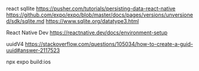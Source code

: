 

react sqllite
https://pusher.com/tutorials/persisting-data-react-native
https://github.com/expo/expo/blob/master/docs/pages/versions/unversioned/sdk/sqlite.md
https://www.sqlite.org/datatype3.html

React Native Dev
https://reactnative.dev/docs/environment-setup

uuidV4
https://stackoverflow.com/questions/105034/how-to-create-a-guid-uuid#answer-2117523


npx expo build:ios

